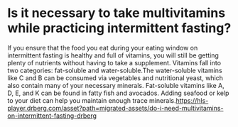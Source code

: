 # Is it necessary to take multivitamins while practicing intermittent fasting?

If you ensure that the food you eat during your eating window on intermittent fasting is healthy and full of vitamins, you will still be getting plenty of nutrients without having to take a supplement. Vitamins fall into two categories: fat-soluble and water-soluble.The water-soluble vitamins like C and B can be consumed via vegetables and nutritional yeast, which also contain many of your necessary minerals. Fat-soluble vitamins like A, D, E, and K can be found in fatty fish and avocados. Adding seafood or kelp to your diet can help you maintain enough trace minerals.https://hls-player.drberg.com/asset?path=migrated-assets/do-i-need-multivitamins-on-intermittent-fasting-drberg